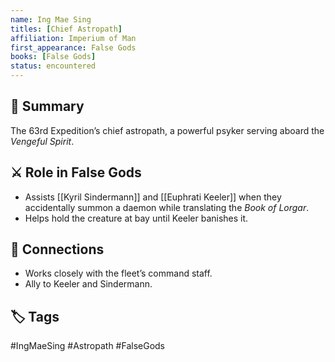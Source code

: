 ```yaml
---
name: Ing Mae Sing
titles: [Chief Astropath]
affiliation: Imperium of Man
first_appearance: False Gods
books: [False Gods]
status: encountered
---
```


## 🧠 Summary
The 63rd Expedition’s chief astropath, a powerful psyker serving aboard the *Vengeful Spirit*.

## ⚔️ Role in False Gods
- Assists [[Kyril Sindermann]] and [[Euphrati Keeler]] when they accidentally summon a daemon while translating the *Book of Lorgar*.
- Helps hold the creature at bay until Keeler banishes it.

## 🔗 Connections
- Works closely with the fleet’s command staff.
- Ally to Keeler and Sindermann.

## 🏷︎ Tags
#IngMaeSing #Astropath #FalseGods